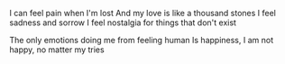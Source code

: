 I can feel pain when I'm lost
And my love is like a thousand stones
I feel sadness and sorrow
I feel nostalgia for things that don't exist

The only emotions doing me from feeling human 
Is happiness, I am not happy, no matter my tries